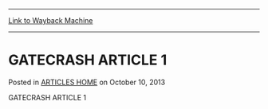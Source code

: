
---
[Link to Wayback Machine](https://web.archive.org/web/20170629115213/http://magic.wizards.com/en/articles/archive/gatecrash-article-1-2013-10-10)

[_metadata_:description]:- "GATECRASH ARTICLE 1"
[_metadata_:generator]:- "Drupal 7 (http://drupal.org)"
[_metadata_:node]:- "115105"
[_metadata_:publish_date]:- "2013-10-10"
[_metadata_:source]:- "div-main-content"
[_metadata_:title]:- "GATECRASH ARTICLE 1"
[_metadata_:wayback_capture_timestamp]:- "2017-06-29 11:52:13"
[_metadata_:wayback_raw_url]:- "https://web.archive.org/web/20170629115213id_/http://magic.wizards.com/en/articles/archive/gatecrash-article-1-2013-10-10"
[_metadata_:wayback_url]:- "http://magic.wizards.com/en/articles/archive/gatecrash-article-1-2013-10-10"
---


GATECRASH ARTICLE 1
===================



 Posted in [ARTICLES HOME](/en/articles)
 on October 10, 2013 










GATECRASH ARTICLE 1







